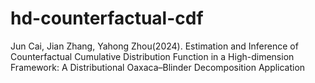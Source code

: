# hd-counterfactual-cdf
Jun Cai, Jian Zhang, Yahong Zhou(2024). Estimation and Inference of Counterfactual Cumulative Distribution Function in a High-dimension Framework: A Distributional Oaxaca–Blinder Decomposition Application

